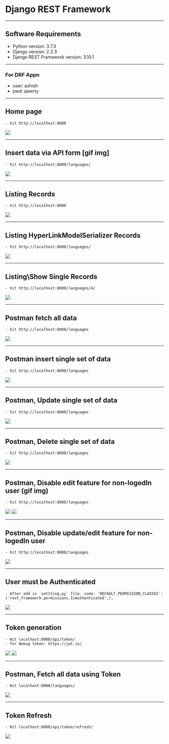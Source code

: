 # Django REST Framework

---
## Software Requirements
- Python version: 3.7.3
- Django version: 2.2.3
- Django REST Framework version: 3.10.1


---
### For DRF Appn
- user: ashish
- pwd: qwerty


---
## Home page
	- hit http://localhost:8000
<kbd><img src="/imgs-readme/home_v1-1.png"></img></kbd>


---
## Insert data via API form [gif img]
	- hit http://localhost:8000/languages/
<kbd><img src="/imgs-readme/insert-data-api-form_v1-1.gif"></img></kbd>


---
## Listing Records
	- hit http://localhost:8000
<kbd><img src="/imgs-readme/listing_v1-1.png"></img></kbd>


---
## Listing HyperLinkModelSerializer Records
	- hit http://localhost:8000/languages/
<kbd><img src="/imgs-readme/hyperlink-model-serializer_v1-1.png"></img></kbd>


---
## Listing\Show Single Records
	- hit http://localhost:8000/languages/4/
<kbd><img src="/imgs-readme/select-single-data-set_v1-1.png"></img></kbd>


---
## Postman fetch all data
	- hit http://localhost:8000/languages
<kbd><img src="/imgs-readme/postman-get-or-select-all_v1-1.jpg"></img></kbd>


---
## Postman insert single set of data
	- hit http://localhost:8000/languages
<kbd><img src="/imgs-readme/postman-set-insert-single-data_v1-1.jpg"></img></kbd>


---
## Postman, Update single set of data
	- hit http://localhost:8000/languages
<kbd><img src="/imgs-readme/Screenshot from 2019-08-06 12-06-25.png"></img></kbd>


---
## Postman, Delete single set of data
	- hit http://localhost:8000/languages
<kbd><img src="/imgs-readme/Screenshot from 2019-08-06 12-13-05.png"></img></kbd>


---
## Postman, Disable edit feature for non-logedIn user (gif img)
	- hit http://localhost:8000/languages
<kbd><img src="/imgs-readme/Screenshot from 2019-08-06 12-22-24_v2-1.gif"></img></kbd>
<kbd><img src="/imgs-readme/Screenshot from 2019-08-06 12-13-05_v2-1.gif"></img></kbd>


---
## Postman, Disable update/edit feature for non-logedIn user
	- hit http://localhost:8000/languages
<kbd><img src="/imgs-readme/Screenshot from 2019-08-06 12-42-28.png"></img></kbd>


---
## User must be Authenticated
	- After add in `settting.py` file. code: 'DEFAULT_PERMISSION_CLASSES': ('rest_framework.permissions.IsAuthenticated',),
<kbd><img src="/imgs-readme/Screenshot from 2019-08-06 13-09-38.png"></img></kbd>

---
## Token generation
	- Hit localhost:8000/api/token/
	- for Debug token: https://jwt.io/
<kbd><img src="/imgs-readme/Screenshot from 2019-08-06 16-49-05.png"></img></kbd>
<kbd><img src="/imgs-readme/Screenshot from 2019-08-06 17-24-19.png"></img></kbd>


---
## Postman, Fetch all data using Token
	- Hit localhost:8000/languages/
<kbd><img src="/imgs-readme/Screenshot from 2019-08-06 17-31-46_v2-1.gif"></img></kbd>


---
## Token Refresh
	- Hit localhost:8000/api/token/refresh/
<kbd><img src="/imgs-readme/Screenshot from 2019-08-06 17-50-03_v2-1.gif"></img></kbd>


